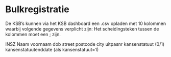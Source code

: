 ---
---

# Bulkregistratie

De KSB’s kunnen via het KSB dashboard een .csv opladen met 10 kolommen waarbij volgende gegevens verplicht zijn:
Het scheidingsteken tussen de kolommen moet een ; zijn.

INSZ
Naam
voornaam
dob
street
postcode
city
uitpasnr
kansenstatuut (0/1)
kansenstatuutenddate (als kansenstatuut=1)
